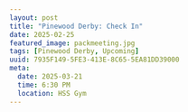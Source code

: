 ```yaml
---
layout: post
title: "Pinewood Derby: Check In"
date: 2025-02-25
featured_image: packmeeting.jpg
tags: [Pinewood Derby, Upcoming]
uuid: 7935F149-5FE3-413E-8C65-5EA81DD39000
meta:
  date: 2025-03-21
  time: 6:30 PM
  location: HSS Gym
---
```


